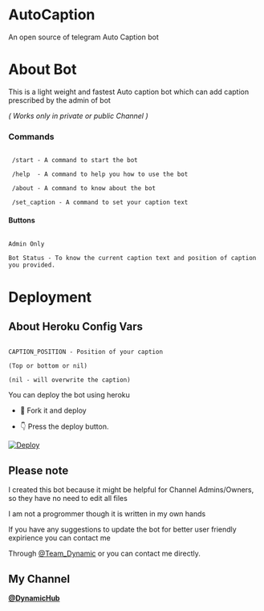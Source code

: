 # AutoCaption

An open source of telegram Auto Caption bot

# About Bot

This is a light weight and fastest Auto caption bot which can add caption prescribed by the admin of bot

<i>( Works only in private or public Channel )</i> 

### Commands

```

 /start - A command to start the bot

 /help  - A command to help you how to use the bot

 /about - A command to know about the bot

 /set_caption - A command to set your caption text

```

#### Buttons

```

Admin Only

Bot Status - To know the current caption text and position of caption you provided.

```

# Deployment

## About Heroku Config Vars

```

CAPTION_POSITION - Position of your caption

(Top or bottom or nil) 

(nil - will overwrite the caption)

```

You can deploy the bot using heroku

- 🥰 Fork it and deploy

 

- 👇 Press the deploy button.

[![Deploy](https://www.herokucdn.com/deploy/button.svg)](https://heroku.com/deploy?template=https://github.com/Mr-Dynamic/AutoCaption)

## Please note

I created this bot because it might be helpful for Channel Admins/Owners, so they have no need to edit all files

I am not a progrommer though it is written in my own hands 

If you have any suggestions to update the bot for better user friendly expirience you can contact me 

Through [@Team_Dynamic](https://telegram.me/Team_Dynamic) or you can contact me directly.

## My Channel

<b>[@DynamicHub](https://telegram.me/DynamicHub)</b>





